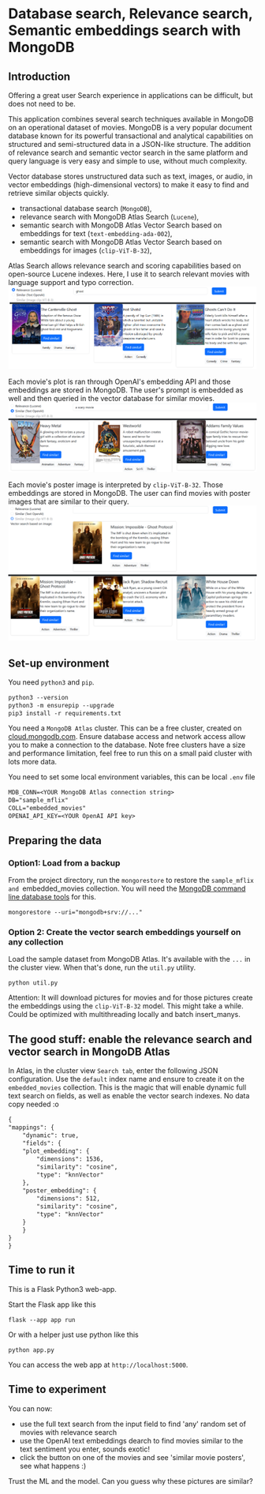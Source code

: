 # Database search, Relevance search, Semantic embeddings search with MongoDB

## Introduction

Offering a great user Search experience in applications can be difficult, but does not need to be.

This application combines several search techniques available in MongoDB on an operational dataset of movies. MongoDB is a very popular document database known for its powerful transactional and analytical capabilities on structured and semi-structured data in a JSON-like structure. The addition of relevance search and semantic vector search in the same platform and query language is very easy and simple to use, without much complexity.

Vector database stores unstructured data such as text, images, or audio, in vector embeddings (high-dimensional vectors) to make it easy to find and retrieve similar objects quickly. 

- transactional database search (`MongoDB`),
- relevance search with MongoDB Atlas Search (`Lucene`),
- semantic search with MongoDB Atlas Vector Search based on embeddings for text (`text-embedding-ada-002`),
- semantic search with MongoDB Atlas Vector Search based on embeddings for images (`clip-ViT-B-32`),

Atlas Search allows relevance search and scoring capabilities based on open-source Lucene indexes. Here, I use it to search relevant movies with language support and typo correction.
![Relevance search](static/searchRelevance.png)


Each movie's plot is ran through OpenAI's embedding API and those embeddings are stored in MongoDB. The user's prompt is embedded as well and then queried in the vector database for similar movies.
![Semantic Text search](static/searchSimilarTextEmbeddingsOpenAI.png)


Each movie's poster image is interpreted by `clip-ViT-B-32`. Those embeddings are stored in MongoDB. The user can find movies with poster images that are similar to their query.
![Semantic Image search](static/searchSimilarVectorImage.png)

## Set-up environment

You need `python3` and `pip`.

    python3 --version
    python3 -m ensurepip --upgrade
    pip3 install -r requirements.txt

You need a `MongoDB Atlas` cluster. This can be a free cluster, created on [cloud.mongodb.com](https://www.mongodb.com/atlas/database). Ensure database access and network access allow you to make a connection to the database. Note free clusters have a size and performance limitation, feel free to run this on a small paid cluster with lots more data.

You need to set some local environment variables, this can be local `.env` file

    MDB_CONN=<YOUR MongoDB Atlas connection string>
    DB="sample_mflix"
    COLL="embedded_movies"
    OPENAI_API_KEY=<YOUR OpenAI API key>


## Preparing the data

### Option1: Load from a backup

From the project directory, run the `mongorestore` to restore the `sample_mflix and `embedded_movies collection. You will need the [MongoDB command line database tools](https://www.mongodb.com/try/download/database-tools) for this.

    mongorestore --uri="mongodb+srv://..."

### Option 2: Create the vector search embeddings yourself on any collection

Load the sample dataset from MongoDB Atlas. It's available with the `...` in the cluster view. When that's done, run the `util.py` utility.

    python util.py

Attention: It will download pictures for movies and for those pictures create the embeddings using the `clip-ViT-B-32` model. This might take a while. Could be optimized with multithreading locally and batch insert_manys.

## The good stuff: enable the relevance search and vector search in MongoDB Atlas

In Atlas, in the cluster view `Search tab`, enter the following JSON configuration. Use the `default` index name and ensure to create it on the `embedded_movies` collection. This is the magic that will enable dynamic full text search on fields, as well as enable the vector search indexes. No data copy needed :o 

    {
    "mappings": {
        "dynamic": true,
        "fields": {
        "plot_embedding": {
            "dimensions": 1536,
            "similarity": "cosine",
            "type": "knnVector"
        },
        "poster_embedding": {
            "dimensions": 512,
            "similarity": "cosine",
            "type": "knnVector"
        }
        }
    }
    }

## Time to run it

This is a Flask Python3 web-app.

Start the Flask app like this

    flask --app app run

Or with a helper just use python like this

    python app.py

You can access the web app at `http://localhost:5000`.

## Time to experiment

You can now:

- use the full text search from the input field to find 'any' random set of movies with relevance search
- use the OpenAI text embeddings dearch to find movies similar to the text sentiment you enter, sounds exotic!
- click the button on one of the movies and see 'similar movie posters', see what happens :)

Trust the ML and the model. Can you guess why these pictures are similar?

